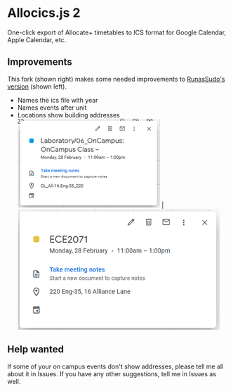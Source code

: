# Allocics.js 2
One-click export of Allocate+ timetables to ICS format for Google Calendar, Apple Calendar, etc.
## Improvements
This fork (shown right) makes some needed improvements to [RunasSudo's version](https://github.com/RunasSudo/allocics.js) (shown left).
- Names the ics file with year
- Names events after unit
- Locations show building addresses
![eventOld.png](/assets/eventOld.PNG) | ![eventNew.png](/assets/eventNew.PNG)
## Help wanted
If some of your on campus events don't show addresses, please tell me all about it in Issues. If you have any other suggestions, tell me in Issues as well.